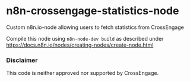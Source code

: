 # n8n-crossengage-statistics-node
Custom n8n.io-node allowing users to fetch statistics from CrossEngage 

Compile this node using `n8n-node-dev build` as described under https://docs.n8n.io/nodes/creating-nodes/create-node.html

### Disclaimer
This code is neither approved nor supported by CrossEngage.